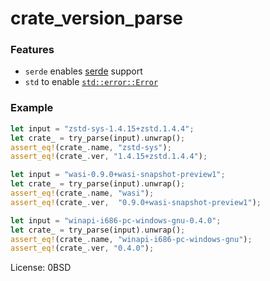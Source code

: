 # crate_version_parse

### Features
* `serde` enables [serde](https://serde.rs) support
* `std` to enable [`std::error::Error`](https://doc.rust-lang.org/std/error/trait.Error.html)

### Example
```rust
let input = "zstd-sys-1.4.15+zstd.1.4.4";
let crate_ = try_parse(input).unwrap();
assert_eq!(crate_.name, "zstd-sys");
assert_eq!(crate_.ver, "1.4.15+zstd.1.4.4");

let input = "wasi-0.9.0+wasi-snapshot-preview1";
let crate_ = try_parse(input).unwrap();
assert_eq!(crate_.name, "wasi");
assert_eq!(crate_.ver,  "0.9.0+wasi-snapshot-preview1");

let input = "winapi-i686-pc-windows-gnu-0.4.0";
let crate_ = try_parse(input).unwrap();
assert_eq!(crate_.name, "winapi-i686-pc-windows-gnu");
assert_eq!(crate_.ver, "0.4.0");
```

License: 0BSD
